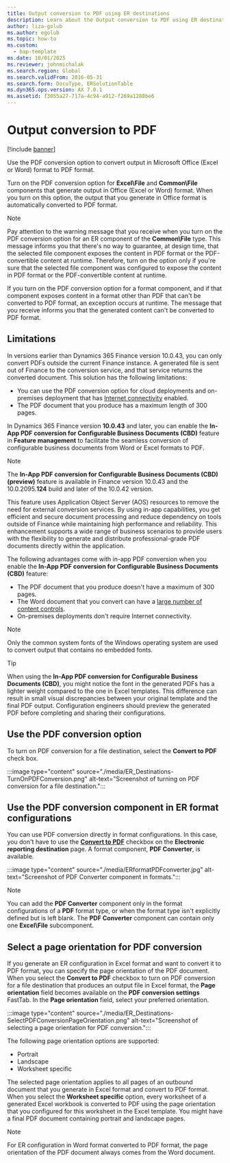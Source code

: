 ```yaml
---
title: Output conversion to PDF using ER destinations
description: Learn about the Output conversion to PDF using ER destinations.
author: liza-golub
ms.author: egolub
ms.topic: how-to
ms.custom: 
  - bap-template
ms.date: 10/01/2025
ms.reviewer: johnmichalak
ms.search.region: Global
ms.search.validFrom: 2016-05-31
ms.search.form: DocuType, ERSolutionTable
ms.dyn365.ops.version: AX 7.0.1
ms.assetid: f3055a27-717a-4c94-a912-f269a1288be6
---
```


# Output conversion to PDF

[!include [banner](../includes/banner.md)]

Use the PDF conversion option to convert output in Microsoft Office (Excel or Word) format to PDF format.

Turn on the PDF conversion option for **Excel\\File** and **Common\\File** components that generate output in Office (Excel or Word) format. 
When you turn on this option, the output that you generate in Office format is automatically converted to PDF format.

> [!NOTE]
> Pay attention to the warning message that you receive when you turn on the PDF conversion option for an ER component of the **Common\\File** type.
> This message informs you that there's no way to guarantee, at design time, that the selected file component exposes the content in PDF format or the PDF-convertible content at runtime.
> Therefore, turn on the option only if you're sure that the selected file component was configured to expose the content in PDF format or the PDF-convertible content at runtime.
> 
> If you turn on the PDF conversion option for a format component, and if that component exposes content in a format other than PDF that can't be converted to PDF format, an exception occurs at runtime.
> The message that you receive informs you that the generated content can't be converted to PDF format.

## Limitations

In versions earlier than Dynamics 365 Finance version 10.0.43, you can only convert PDFs outside the current Finance instance. 
A generated file is sent out of Finance to the conversion service, and that service returns the converted document. This solution has the following limitations:

- You can use the PDF conversion option for cloud deployments and on-premises deployment that has [Internet connectivity](../user-interface/client-disconnected.md) enabled.
- The PDF document that you produce has a maximum length of 300 pages.

In Dynamics 365 Finance version **10.0.43** and later, you can enable the **In-App PDF conversion for Configurable Business Documents \(CBD\)** feature in **Feature management** to facilitate 
the seamless conversion of configurable business documents from Word or Excel formats to PDF. 

> [!NOTE]
> The **In-App PDF conversion for Configurable Business Documents \(CBD\) \(preview\)** feature is available in Finance version 10.0.43 and the 10.0.2095.**124** build and later of the 10.0.42 version.

This feature uses Application Object Server (AOS) resources to remove the need for external conversion services. 
By using in-app capabilities, you get efficient and secure document processing and reduce dependency on tools outside of Finance while maintaining high performance and reliability. 
This enhancement supports a wide range of business scenarios to provide users with the flexibility to generate and distribute professional-grade PDF documents directly within the application.

The following advantages come with in-app PDF conversion when you enable the **In-App PDF conversion for Configurable Business Documents \(CBD\)** feature:

- The PDF document that you produce doesn't have a maximum of 300 pages.
- The Word document that you convert can have a [large number of content controls](https://fix.lcs.dynamics.com/Issue/Details?bugId=647877&dbType=3).
- On-premises deployments don't require Internet connectivity.

> [!NOTE]
> Only the common system fonts of the Windows operating system are used to convert output that contains no embedded fonts.

> [!TIP]
> When using the **In-App PDF conversion for Configurable Business Documents (CBD)**, you might notice the font in the generated PDFs has a lighter weight compared to the one in Excel templates. This difference can result in small visual discrepancies between your original template and the final PDF output. Configuration engineers should preview the generated PDF before completing and sharing their configurations.

## <a name="ConvertToPDF"></a>Use the PDF conversion option

To turn on PDF conversion for a file destination, select the **Convert to PDF** check box.

:::image type="content" source="./media/ER_Destinations-TurnOnPDFConversion.png" alt-text="Screenshot of turning on PDF conversion for a file destination.":::

## Use the PDF conversion component in ER format configurations

You can use PDF conversion directly in format configurations. In this case, you don't have to use the [**Convert to PDF**](#ConvertToPDF) checkbox on the **Electronic reporting destination** page. 
A format component, **PDF Converter**, is available.

:::image type="content" source="./media/ERformatPDFconverter.jpg" alt-text="Screenshot of PDF Converter component in formats.":::

> [!NOTE]
> You can add the **PDF Converter** component only in the format configurations of a **PDF** format type, or when the format type isn't explicitly defined but is left blank.
> The **PDF Converter** component can contain only one **Excel\\File** subcomponent.

## <a name="SelectPdfPageOrientation"></a> Select a page orientation for PDF conversion

If you generate an ER configuration in Excel format and want to convert it to PDF format, you can specify the page orientation of the PDF document. 
When you select the **Convert to PDF** checkbox to turn on PDF conversion for a file destination that produces an output file in Excel format, the **Page orientation** field becomes available on the **PDF conversion settings** FastTab. 
In the **Page orientation** field, select your preferred orientation.

:::image type="content" source="./media/ER_Destinations-SelectPDFConversionPageOrientation.png" alt-text="Screenshot of selecting a page orientation for PDF conversion.":::

The following page orientation options are supported:

- Portrait
- Landscape
- Worksheet specific

The selected page orientation applies to all pages of an outbound document that you generate in Excel format and convert to PDF format. 
When you select the **Worksheet specific** option, every worksheet of a generated Excel workbook is converted to PDF using the page orientation that you configured for this worksheet in the Excel template. 
You might have a final PDF document containing portrait and landscape pages. 

> [!NOTE]
> For ER configuration in Word format converted to PDF format, the page orientation of the PDF document always comes from the Word document.

